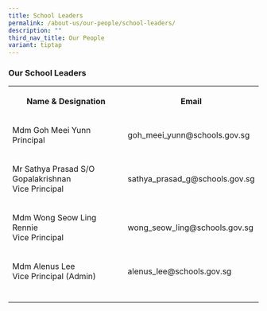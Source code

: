 ```yaml
---
title: School Leaders
permalink: /about-us/our-people/school-leaders/
description: ""
third_nav_title: Our People
variant: tiptap
---
```

<h3><strong>Our School Leaders</strong></h3>
<table style="minWidth: 50px">
<colgroup>
<col>
<col>
</colgroup>
<tbody>
<tr>
<th rowspan="1" colspan="1">
<p>Name &amp; Designation</p>
</th>
<th rowspan="1" colspan="1">
<p>Email</p>
</th>
</tr>
<tr>
<td rowspan="1" colspan="1">
<p>Mdm Goh Meei Yunn
<br>Principal</p>
</td>
<td rowspan="1" colspan="1">
<p>goh_meei_yunn@schools.gov.sg</p>
</td>
</tr>
<tr>
<td rowspan="1" colspan="1">
<p>Mr Sathya Prasad S/O Gopalakrishnan
<br>Vice Principal</p>
</td>
<td rowspan="1" colspan="1">
<p>sathya_prasad_g@schools.gov.sg</p>
</td>
</tr>
<tr>
<td rowspan="1" colspan="1">
<p>Mdm Wong Seow Ling Rennie
<br>Vice Principal</p>
</td>
<td rowspan="1" colspan="1">
<p>wong_seow_ling@schools.gov.sg</p>
</td>
</tr>
<tr>
<td rowspan="1" colspan="1">
<p>Mdm Alenus Lee
<br>Vice Principal (Admin)</p>
</td>
<td rowspan="1" colspan="1">
<p>alenus_lee@schools.gov.sg</p>
</td>
</tr>
<tr>
<td rowspan="1" colspan="1">
<p></p>
</td>
<td rowspan="1" colspan="1">
<p></p>
</td>
</tr>
</tbody>
</table>
<h3></h3>
<p></p>